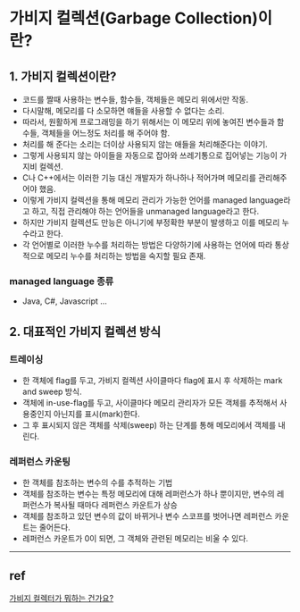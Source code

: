 # 가비지 컬렉션(Garbage Collection)이란?

## 1. 가비지 컬렉션이란?
* 코드를 짤때 사용하는 변수들, 함수들, 객체들은 메모리 위에서만 작동. 
* 다시말해, 메모리를 다 소모하면 얘들을 사용할 수 없다는 소리. 
* 따라서, 원활하게 프로그래밍을 하기 위해서는 이 메모리 위에 놓여진 변수들과 함수들, 객체들을 어느정도 처리를 해 주어야 함. 
* 처리를 해 준다는 소리는 더이상 사용되지 않는 애들을 처리해준다는 이야기. 
* 그렇게 사용되지 않는 아이들을 자동으로 잡아와 쓰레기통으로 집어넣는 기능이 가지비 컬렉션.
* C나 C++에서는 이러한 기능 대신 개발자가 하나하나 적어가며 메모리를 관리해주어야 했음. 
* 이렇게 가비지 컬렉션을 통해 메모리 관리가 가능한 언어를 managed language라고 하고, 직접 관리해야 하는 언어들을 unmanaged language라고 한다. 
* 하지만 가비지 컬렉션도 만능은 아니기에 부정확한 부분이 발생하고 이를 메모리 누수라고 한다. 
* 각 언어별로 이러한 누수를 처리하는 방법은 다양하기에 사용하는 언어에 따라 통상적으로 메모리 누수를 처리하는 방법을 숙지할 필요 존재.

### managed language 종류
* Java, C#, Javascript ...

## 2. 대표적인 가비지 컬렉션 방식

### 트레이싱
* 한 객체에 flag를 두고, 가비지 컬렉션 사이클마다 flag에 표시 후 삭제하는 mark and sweep 방식. 
* 객체에 in-use-flag를 두고, 사이클마다 메모리 관리자가 모든 객체를 추적해서 사용중인지 아닌지를 표시(mark)한다. 
* 그 후 표시되지 않은 객체를 삭제(sweep) 하는 단계를 통해 메모리에서 객체를 내린다. 

### 레퍼런스 카운팅
* 한 객체를 참조하는 변수의 수를 추적하는 기법
* 객체를 참조하는 변수는 특정 메모리에 대해 레퍼런스가 하나 뿐이지만, 변수의 레퍼런스가 복사될 때마다 레퍼런스 카운트가 상승
* 객체를 참조하고 있던 변수의 값이 바뀌거나 변수 스코프를 벗어나면 레퍼런스 카운트는 줄어든다. 
* 레퍼런스 카운트가 0이 되면, 그 객체와 관련된 메모리는 비울 수 있다. 

---
## ref

[가비지 컬렉터가 뭐하는 건가요?](https://www.youtube.com/watch?v=24f2-eJAeII)